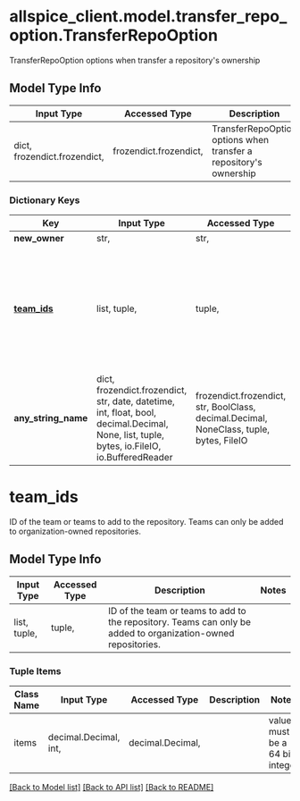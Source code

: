 # allspice_client.model.transfer_repo_option.TransferRepoOption

TransferRepoOption options when transfer a repository's ownership

## Model Type Info
Input Type | Accessed Type | Description | Notes
------------ | ------------- | ------------- | -------------
dict, frozendict.frozendict,  | frozendict.frozendict,  | TransferRepoOption options when transfer a repository&#x27;s ownership | 

### Dictionary Keys
Key | Input Type | Accessed Type | Description | Notes
------------ | ------------- | ------------- | ------------- | -------------
**new_owner** | str,  | str,  |  | 
**[team_ids](#team_ids)** | list, tuple,  | tuple,  | ID of the team or teams to add to the repository. Teams can only be added to organization-owned repositories. | [optional] 
**any_string_name** | dict, frozendict.frozendict, str, date, datetime, int, float, bool, decimal.Decimal, None, list, tuple, bytes, io.FileIO, io.BufferedReader | frozendict.frozendict, str, BoolClass, decimal.Decimal, NoneClass, tuple, bytes, FileIO | any string name can be used but the value must be the correct type | [optional]

# team_ids

ID of the team or teams to add to the repository. Teams can only be added to organization-owned repositories.

## Model Type Info
Input Type | Accessed Type | Description | Notes
------------ | ------------- | ------------- | -------------
list, tuple,  | tuple,  | ID of the team or teams to add to the repository. Teams can only be added to organization-owned repositories. | 

### Tuple Items
Class Name | Input Type | Accessed Type | Description | Notes
------------- | ------------- | ------------- | ------------- | -------------
items | decimal.Decimal, int,  | decimal.Decimal,  |  | value must be a 64 bit integer

[[Back to Model list]](../../README.md#documentation-for-models) [[Back to API list]](../../README.md#documentation-for-api-endpoints) [[Back to README]](../../README.md)

